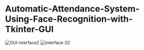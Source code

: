# Automatic-Attendance-System-Using-Face-Recognition-with-Tkinter-GUI


![GUI interface2](https://user-images.githubusercontent.com/17081707/187823269-1a6b585f-4920-405a-bec7-a54344e59b8a.png)
![interface-22](https://user-images.githubusercontent.com/17081707/187823268-900cab9d-605a-49a9-becc-b8fbf4ffef3e.png)

